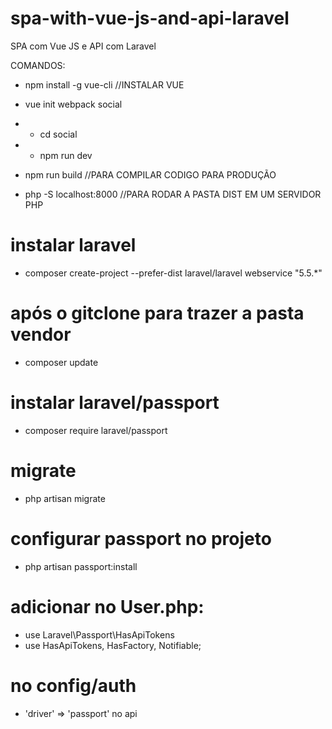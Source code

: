# spa-with-vue-js-and-api-laravel
SPA com Vue JS e  API com Laravel

COMANDOS: 
- npm install -g vue-cli //INSTALAR VUE
- vue init webpack social
- - cd social
- - npm run dev

- npm run build //PARA COMPILAR CODIGO PARA PRODUÇÃO
- php -S localhost:8000 //PARA RODAR A PASTA DIST EM UM SERVIDOR PHP

# instalar laravel
- composer create-project --prefer-dist laravel/laravel webservice "5.5.*"

# após o gitclone para trazer a pasta vendor
- composer update

# instalar laravel/passport
- composer require laravel/passport

# migrate
- php artisan migrate

# configurar passport no projeto
- php artisan passport:install

# adicionar no User.php:
- use Laravel\Passport\HasApiTokens
- use HasApiTokens, HasFactory, Notifiable;

# no config/auth
- 'driver' => 'passport' no api